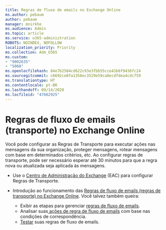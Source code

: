 ```yaml
---
title: Regras de fluxo de emails no Exchange Online
ms.author: pebaum
author: pebaum
manager: mnirkhe
ms.audience: Admin
ms.topic: article
ms.service: o365-administration
ROBOTS: NOINDEX, NOFOLLOW
localization_priority: Priority
ms.collection: Adm_O365
ms.custom:
- "9002635"
- "5068"
ms.openlocfilehash: 84e7b2584cd622c93e3fbb55cce41b6f9436fc24
ms.sourcegitcommit: c6692ce0fa1358ec3529e59ca0ecdfdea4cdc759
ms.translationtype: HT
ms.contentlocale: pt-BR
ms.lasthandoff: 09/14/2020
ms.locfileid: "47662925"
---
```

# <a name="mail-flow-transport-rules-in-exchange-online"></a>Regras de fluxo de emails (transporte) no Exchange Online

Você pode configurar as Regras de Transporte para executar ações nas mensagens da sua organização, proteger mensagens, rotear mensagens com base em determinados critérios, etc. Ao configurar regras de transporte, pode ser necessário esperar até 30 minutos para que a regra nova ou atualizada seja aplicada às mensagens.

- Use o [Centro de Administração do Exchange](https://go.microsoft.com/fwlink/p/?linkid=834822) (EAC) para configurar Regras de Transporte.

- Introdução ao funcionamento das [Regras de fluxo de emails (regras de transporte) no Exchange Online](https://docs.microsoft.com/exchange/security-and-compliance/mail-flow-rules/mail-flow-rules). Você talvez também queira:

    - Exibir as etapas para gerenciar [regras de fluxo de emails](https://docs.microsoft.com/exchange/security-and-compliance/mail-flow-rules/manage-mail-flow-rules).
    - Analisar suas[ ações de regra de fluxo de emails](https://docs.microsoft.com/exchange/security-and-compliance/mail-flow-rules/mail-flow-rule-actions) com base nas condições de correspondência.
    - [Testar](https://docs.microsoft.com/exchange/security-and-compliance/mail-flow-rules/test-mail-flow-rules) suas regras de fluxo de emails.
